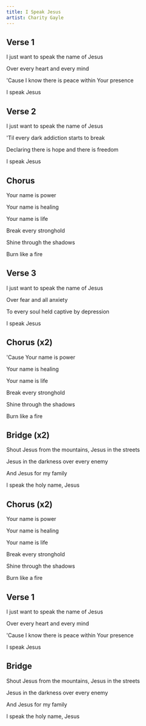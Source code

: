 ```yaml
---
title: I Speak Jesus
artist: Charity Gayle
---
```


## Verse 1

I just want to speak the name of Jesus

Over every heart and every mind

'Cause I know there is peace within Your presence

I speak Jesus

## Verse 2

I just want to speak the name of Jesus

'Til every dark addiction starts to break

Declaring there is hope and there is freedom

I speak Jesus

## Chorus

Your name is power

Your name is healing

Your name is life

Break every stronghold

Shine through the shadows

Burn like a fire

## Verse 3

I just want to speak the name of Jesus

Over fear and all anxiety

To every soul held captive by depression

I speak Jesus

## Chorus (x2)

'Cause Your name is power

Your name is healing

Your name is life

Break every stronghold

Shine through the shadows

Burn like a fire

## Bridge (x2)

Shout Jesus from the mountains, Jesus in the streets

Jesus in the darkness over every enemy

And Jesus for my family

I speak the holy name, Jesus

## Chorus (x2)

Your name is power

Your name is healing

Your name is life

Break every stronghold

Shine through the shadows

Burn like a fire

## Verse 1

I just want to speak the name of Jesus

Over every heart and every mind

'Cause I know there is peace within Your presence

I speak Jesus

## Bridge

Shout Jesus from the mountains, Jesus in the streets

Jesus in the darkness over every enemy

And Jesus for my family

I speak the holy name, Jesus
